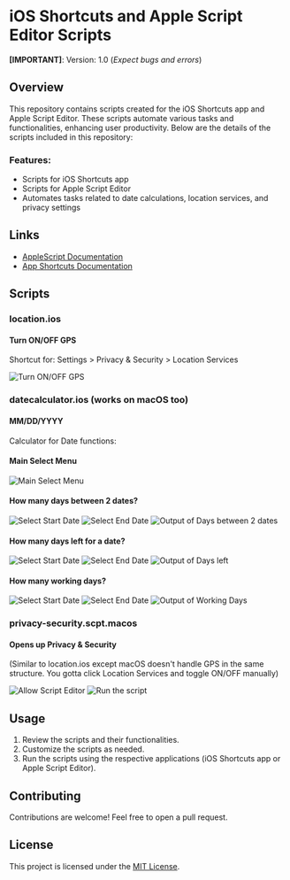 # iOS Shortcuts and Apple Script Editor Scripts

**[IMPORTANT]**: Version: 1.0 (*Expect bugs and errors*)

## Overview

This repository contains scripts created for the iOS Shortcuts app and Apple Script Editor. These scripts automate various tasks and functionalities, enhancing user productivity. Below are the details of the scripts included in this repository:

### Features:
- Scripts for iOS Shortcuts app
- Scripts for Apple Script Editor
- Automates tasks related to date calculations, location services, and privacy settings

## Links

- [AppleScript Documentation](https://developer.apple.com/library/archive/documentation/AppleScript/Conceptual/AppleScriptLangGuide/introduction/ASLR_intro.html#//apple_ref/doc/uid/TP40000983-CH208-SW1)
- [App Shortcuts Documentation](https://developer.apple.com/documentation/appintents/app-shortcuts?language=_6)

## Scripts

### location.ios

#### Turn ON/OFF GPS
Shortcut for: Settings > Privacy & Security > Location Services

![Turn ON/OFF GPS](https://github.com/edxploit/iOS-Shortcuts/assets/43484396/78c1bf38-43e2-4c03-b7f8-bc95f9801fbb)

### datecalculator.ios (works on macOS too)

#### MM/DD/YYYY
Calculator for Date functions:

#### Main Select Menu
![Main Select Menu](https://github.com/edxploit/iOS-Shortcuts/assets/43484396/0f6900f5-a081-4f58-b20d-541475768aad)

#### How many days between 2 dates?

![Select Start Date](https://github.com/edxploit/iOS-Shortcuts/assets/43484396/beab0c30-03b4-4e85-8679-f4e756b1d311)
![Select End Date](https://github.com/edxploit/iOS-Shortcuts/assets/43484396/decee255-b370-406e-a154-ad00bb222e30)
![Output of Days between 2 dates](https://github.com/edxploit/iOS-Shortcuts/assets/43484396/a2090f20-768a-4dba-b08a-d98b6019221b)

#### How many days left for a date?

![Select Start Date](https://github.com/edxploit/iOS-Shortcuts/assets/43484396/0e019e1f-efc5-4333-8998-6394a9a430f5)
![Select End Date](https://github.com/edxploit/iOS-Shortcuts/assets/43484396/a4bf1138-222a-495a-9c59-dbf302fa03e7)
![Output of Days left](https://github.com/edxploit/iOS-Shortcuts/assets/43484396/4d39cb3e-6c3c-4788-89e0-226ead4a5220)

#### How many working days?

![Select Start Date](https://github.com/edxploit/iOS-Shortcuts/assets/43484396/e3f4228c-34f7-4da4-9043-b4f896936429)
![Select End Date](https://github.com/edxploit/iOS-Shortcuts/assets/43484396/d16b8fd7-ea79-4732-8a61-208d2a4acac2)
![Output of Working Days](https://github.com/edxploit/iOS-Shortcuts/assets/43484396/6e86a1ea-f712-45ab-a215-71df83917abc)

### privacy-security.scpt.macos

#### Opens up Privacy & Security
(Similar to location.ios except macOS doesn't handle GPS in the same structure. You gotta click Location Services and toggle ON/OFF manually)

![Allow Script Editor](https://github.com/edxploit/iOS-macOS/assets/43484396/4e7e46e2-51eb-4837-a4d1-57f4ad1c52f7)
![Run the script](https://github.com/edxploit/iOS-macOS/assets/43484396/13243598-91a2-4708-bcdb-65604f4ebc44)

## Usage

1. Review the scripts and their functionalities.
2. Customize the scripts as needed.
3. Run the scripts using the respective applications (iOS Shortcuts app or Apple Script Editor).

## Contributing

Contributions are welcome! Feel free to open a pull request.

## License

This project is licensed under the [MIT License](LICENSE).
